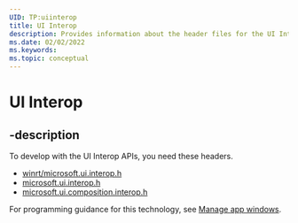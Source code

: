 ```yaml
---
UID: TP:uiinterop
title: UI Interop
description: Provides information about the header files for the UI Interop APIs.
ms.date: 02/02/2022
ms.keywords: 
ms.topic: conceptual
---
```


# UI Interop

## -description

To develop with the UI Interop APIs, you need these headers.

 * [winrt/microsoft.ui.interop.h](../winrt-microsoft.ui.interop/index.md)
 * [microsoft.ui.interop.h](../microsoft.ui.interop/index.md)
 * [microsoft.ui.composition.interop.h](../microsoft.ui.composition.interop/index.md)

For programming guidance for this technology, see [Manage app windows](/windows/apps/windows-app-sdk/windowing/windowing-overview).
